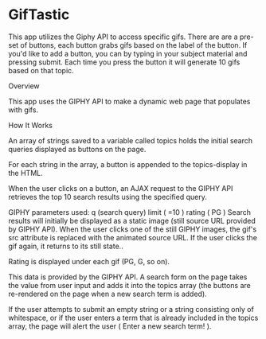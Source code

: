 # GifTastic

This app utilizes the Giphy API to access specific gifs. There are are a pre-set of buttons, each button grabs gifs based on the label of the button. If you'd like to add a button, you can by typing in your subject material and pressing submit. Each time you press the button it will generate 10 gifs based on that topic.

Overview

This app uses the GIPHY API to make a dynamic web page that populates with gifs.

How It Works

An array of strings saved to a variable called topics holds the initial search queries displayed as buttons on the page.

For each string in the array, a button is appended to the topics-display in the HTML.

When the user clicks on a button, an AJAX request to the GIPHY API retrieves the top 10 search results using the specified query.

GIPHY parameters used:
q (search query)
limit ( =10 )
rating ( PG )
Search results will initially be displayed as a static image (still source URL provided by GIPHY API). When the user clicks one of the still GIPHY images, the gif's src attribute is replaced with the animated source URL. If the user clicks the gif again, it returns to its still state..

Rating is displayed under each gif (PG, G, so on).

This data is provided by the GIPHY API.
A search form on the page takes the value from user input and adds it into the topics array (the buttons are re-rendered on the page when a new search term is added).

If the user attempts to submit an empty string or a string consisting only of whitespace, or if the user enters a term that is already included in the topics array, the page will alert the user ( Enter a new search term! ).
